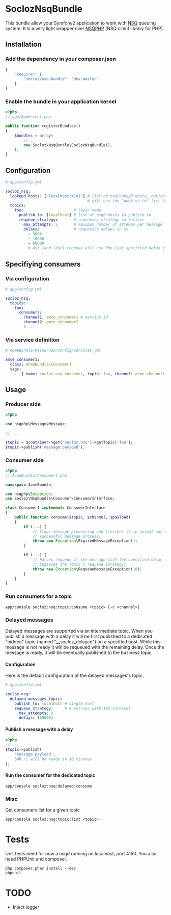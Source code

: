 # SoclozNsqBundle

This bundle allow your Symfony2 application to work with [NSQ](https://github.com/bitly/nsq) queuing system.
It is a very light wrapper over [NSQPHP](https://github.com/davegardnerisme/nsqphp) (NSQ client library for PHP).

## Installation

### Add the dependency in your composer.json

```js
{
    "require": {
        "socloz/nsq-bundle": "dev-master"
    }
}
```

### Enable the bundle in your application kernel

``` php
<?php
// app/AppKernel.php

public function registerBundles()
{
    $bundles = array(
        // ...
        new Socloz\NsqBundle\SoclozNsqBundle(),
    );
}
```

## Configuration

```yaml
# app/config.yml

socloz_nsq:
  lookupd_hosts: ["localhost:4161"] # list of nsqlookupd hosts, optional. If omitted the consumers
                                    # will use the "publish_to" list (see below) of the topic.
  topics:
    foo:                      # topic name
      publish_to: [localhost] # list of nsqd hosts to publish to
      requeue_strategy:       # requeuing strategy on failure
        max_attempts: 5       # maximum number of attemps per message
        delays:               # requeuing delays in ms
          - 5000
          - 10000
          - 60000
          # 4st (and last) requeue will use the last specified delay (ie 60000)
```

## Specifiying consumers

### Via configuration

```yaml
# app/config.yml

socloz_nsq:
  topics:
    foo:
      consumers:
        channel1: amce_consumer1 # service id
        channel2: amce_consumer2
        # ...
```

### Via service definition

```yaml
# AcmeBundle/Resources/config/services.yml

amce_consumer1:
  class: AcmeBundle\Consumer1
  tags:
    -  { name: socloz.nsq.consumer, topic: foo, channel: acme.channel1 }
```

## Usage

### Producer side

```php
<?php

use nsqphp\Message\Message;

// ...

$topic = $container->get('socloz.nsq')->getTopic('foo');
$topic->publish('message payload');
```

### Consumer side

```php
<?php
// AcmeBundle/Consumer1.php

namespace AcmeBundle;

use nsqphp\Exception;
use Socloz\NsqBundle\Consumer\ConsumerInterface;

class Consumer1 implements ConsumerInterface
{
    public function consume($topic, $channel, $payload)
    {
        if (...) {
            // Stops message processing and finishes it in normal way (as a
            // successful message process)
            throw new Exception\ExpiredMessageException();
        }

        if (...) {
            // Forces requeue of the message with the specified delay (and thus
            // bypasses the topic's requeue strategy)
            throw new Exception\RequeueMessageException(10);
        }
    }
}
```

### Run consumers for a topic

```
app/console socloz:nsq:topic:consume <topic> [-c <channel>]
```

### Delayed messages

Delayed messages are supported via an intermediate topic. When you publish a
message with a delay it will be first published to a dedicated "hidden" topic
(named "__socloz_delayed") on a specified host. While this message is not ready
it will be requeued with the remaining delay. Once the message is ready, it will
be eventually published to the business topic.

#### Configuration

Here is the default configuration of the delayed messages's topic.

```yaml
# app/config.yml

socloz_nsq:
  delayed_messages_topic:
    publish_to: localhost # single host
    requeue_strategy:     # 4 retries with 10s interval
      max_attempts: 5
      delays: [10000]
```

#### Publish a message with a delay

```php
<?php
// ...
$topic->publish(
    'message payload',
    600 // will be ready in 10 minutes
);
```

#### Run the consumer for the dedicated topic

```
app/console socloz:nsq:delayed:consume
```

### Misc

Get consumers list for a given topic

```
app/console socloz:nsq:topic:list <topic>
```

# Tests

Unit tests need for now a nsqd running on localhost, port 4150.
You also need PHPUnit and composer.

```
php composer.phar install --dev
phpunit
```

# TODO
- Inject logger
